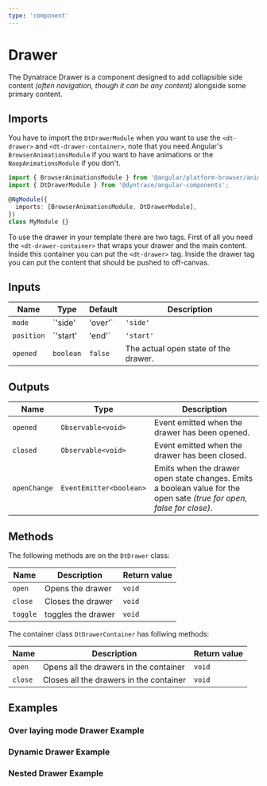 ```yaml
---
type: 'component'
---
```


# Drawer

<docs-source-example example="DrawerDefaultExample"></docs-source-example>

The Dynatrace Drawer is a component designed to add collapsible side content
_(often navigation, though it can be any content)_ alongside some primary
content.

## Imports

You have to import the `DtDrawerModule` when you want to use the `<dt-drawer>`
and `<dt-drawer-container>`, note that you need Angular's
`BrowserAnimationsModule` if you want to have animations or the
`NoopAnimationsModule` if you don't.

```typescript
import { BrowserAnimationsModule } from '@angular/platform-browser/animations';
import { DtDrawerModule } from '@dyntrace/angular-components';

@NgModule({
  imports: [BrowserAnimationsModule, DtDrawerModule],
})
class MyModule {}
```

To use the drawer in your template there are two tags. First of all you need the
`<dt-drawer-container>` that wraps your drawer and the main content. Inside this
container you can put the `<dt-drawer>` tag. Inside the drawer tag you can put
the content that should be pushed to off-canvas.

## Inputs

| Name       | Type              | Default   | Description                                                                                                                     |
| ---------- | ----------------- | --------- | ------------------------------------------------------------------------------------------------------------------------------- |
| `mode`     | `'side' | 'over'` | `'side'`  | The behavior of the drawer, can overlay over or shrink the primary content.                                                     |
| `position` | `'start' | 'end'` | `'start'` | Defines if the drawer is on the left or right side in a container. _(A drawer container can only have one drawer per position)_ |
| `opened`   | `boolean`         | `false`   | The actual open state of the drawer.                                                                                            |

## Outputs

| Name         | Type                    | Description                                                                                                           |
| ------------ | ----------------------- | --------------------------------------------------------------------------------------------------------------------- |
| `opened`     | `Observable<void>`      | Event emitted when the drawer has been opened.                                                                        |
| `closed`     | `Observable<void>`      | Event emitted when the drawer has been closed.                                                                        |
| `openChange` | `EventEmitter<boolean>` | Emits when the drawer open state changes. Emits a boolean value for the open sate _(true for open, false for close)_. |

## Methods

The following methods are on the `DtDrawer` class:

| Name     | Description        | Return value |
| -------- | ------------------ | ------------ |
| `open`   | Opens the drawer   | `void`       |
| `close`  | Closes the drawer  | `void`       |
| `toggle` | toggles the drawer | `void`       |

The container class `DtDrawerContainer` has follwing methods:

| Name    | Description                             | Return value |
| ------- | --------------------------------------- | ------------ |
| `open`  | Opens all the drawers in the container  | `void`       |
| `close` | Closes all the drawers in the container | `void`       |

## Examples

### Over laying mode Drawer Example

<docs-source-example example="DrawerOverExample"></docs-source-example>

### Dynamic Drawer Example

<docs-source-example example="DrawerDynamicExample"></docs-source-example>

### Nested Drawer Example

<docs-source-example example="DrawerNestedExample"></docs-source-example>
